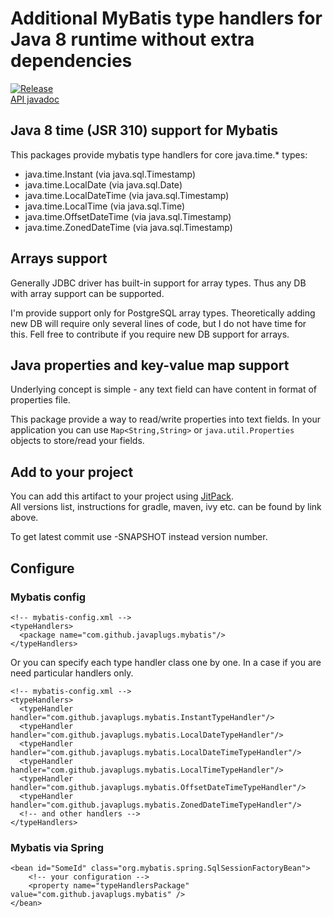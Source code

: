 # Additional MyBatis type handlers for Java 8 runtime without extra dependencies

[![Release](https://jitpack.io/v/javaplugs/mybatis-types.svg)](https://jitpack.io/#javaplugs/mybatis-types)  
[API javadoc](https://jitpack.io/com/github/javaplugs/mybatis-types/-SNAPSHOT/javadoc/)

## Java 8 time (JSR 310) support for Mybatis
This packages provide mybatis type handlers for core java.time.\* types:
- java.time.Instant (via java.sql.Timestamp)
- java.time.LocalDate (via java.sql.Date)
- java.time.LocalDateTime (via java.sql.Timestamp)
- java.time.LocalTime (via java.sql.Time)
- java.time.OffsetDateTime (via java.sql.Timestamp)
- java.time.ZonedDateTime (via java.sql.Timestamp)

## Arrays support
Generally JDBC driver has built-in support for array types.
Thus any DB with array support can be supported.

I'm provide support only for PostgreSQL array types.
Theoretically adding new DB will require only several lines of code, but I do not have time for this. 
Fell free to contribute if you require new DB support for arrays.

## Java properties and key-value map support
Underlying concept is simple - any text field can have content in format of properties file. 

This package provide a way to read/write properties into text fields.
In your application you can use ```Map<String,String>``` or ```java.util.Properties``` objects to store/read your fields.

## Add to your project

You can add this artifact to your project using [JitPack](https://jitpack.io/#javaplugs/mybatis-types).  
All versions list, instructions for gradle, maven, ivy etc. can be found by link above.

To get latest commit use -SNAPSHOT instead version number.

## Configure

### Mybatis config
```
<!-- mybatis-config.xml -->
<typeHandlers>
  <package name="com.github.javaplugs.mybatis"/>
</typeHandlers>
```

Or you can specify each type handler class one by one.
In a case if you are need particular handlers only.

```
<!-- mybatis-config.xml -->
<typeHandlers>
  <typeHandler handler="com.github.javaplugs.mybatis.InstantTypeHandler"/>
  <typeHandler handler="com.github.javaplugs.mybatis.LocalDateTypeHandler"/>
  <typeHandler handler="com.github.javaplugs.mybatis.LocalDateTimeTypeHandler"/>
  <typeHandler handler="com.github.javaplugs.mybatis.LocalTimeTypeHandler"/>
  <typeHandler handler="com.github.javaplugs.mybatis.OffsetDateTimeTypeHandler"/>
  <typeHandler handler="com.github.javaplugs.mybatis.ZonedDateTimeTypeHandler"/>
  <!-- and other handlers -->
</typeHandlers>
```

### Mybatis via Spring
```
<bean id="SomeId" class="org.mybatis.spring.SqlSessionFactoryBean">
    <!-- your configuration -->
    <property name="typeHandlersPackage" value="com.github.javaplugs.mybatis" />
</bean>
```
